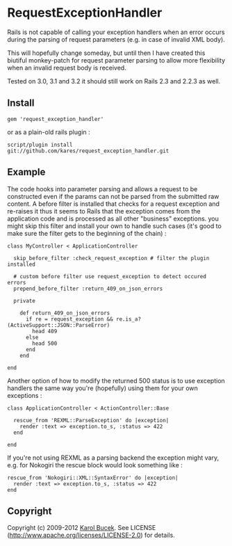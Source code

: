 # RequestExceptionHandler

Rails is not capable of calling your exception handlers when an error occurs
during the parsing of request parameters (e.g. in case of invalid XML body).

This will hopefully change someday, but until then I have created this biutiful
monkey-patch for request parameter parsing to allow more flexibility when
an invalid request body is received.

Tested on 3.0, 3.1 and 3.2 it should still work on Rails 2.3 and 2.2.3 as well.


## Install

    gem 'request_exception_handler'

or as a plain-old rails plugin :

    script/plugin install git://github.com/kares/request_exception_handler.git

## Example

The code hooks into parameter parsing and allows a request to be constructed
even if the params can not be parsed from the submitted raw content. A before
filter is installed that checks for a request exception and re-raises it thus
it seems to Rails that the exception comes from the application code and is
processed as all other "business" exceptions.
you might skip this filter and install your own to handle such cases (it's good
to make sure the filter gets to the beginning of the chain) :

    class MyController < ApplicationController

      skip_before_filter :check_request_exception # filter the plugin installed

      # custom before filter use request_exception to detect occured errors
      prepend_before_filter :return_409_on_json_errors

      private

        def return_409_on_json_errors
          if re = request_exception && re.is_a?(ActiveSupport::JSON::ParseError)
            head 409
          else
            head 500
          end
        end

    end

Another option of how to modify the returned 500 status is to use exception
handlers the same way you're (hopefully) using them for your own exceptions :

    class ApplicationController < ActionController::Base

      rescue_from 'REXML::ParseException' do |exception|
        render :text => exception.to_s, :status => 422
      end

    end

If you're not using REXML as a parsing backend the exception might vary, e.g.
for Nokogiri the rescue block would look something like :

    rescue_from 'Nokogiri::XML::SyntaxError' do |exception|
      render :text => exception.to_s, :status => 422
    end

## Copyright

Copyright (c) 2009-2012 [Karol Bucek](https://github.com/kares). 
See LICENSE (http://www.apache.org/licenses/LICENSE-2.0) for details.